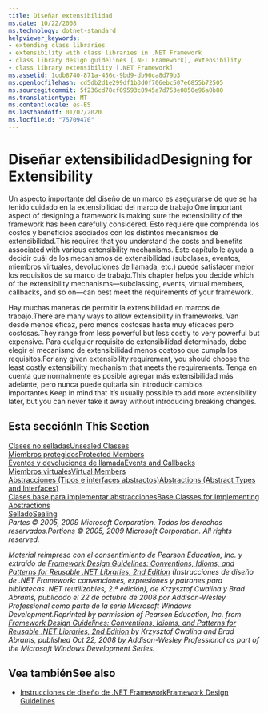 ```yaml
---
title: Diseñar extensibilidad
ms.date: 10/22/2008
ms.technology: dotnet-standard
helpviewer_keywords:
- extending class libraries
- extensibility with class libraries in .NET Framework
- class library design guidelines [.NET Framework], extensibility
- class library extensibility [.NET Framework]
ms.assetid: 1cdb8740-871a-456c-9bd9-db96ca8d79b3
ms.openlocfilehash: cd5db2d1e299df1b3d0f706ebc507e6855b72505
ms.sourcegitcommit: 5f236cd78cf09593c8945a7d753e0850e96a0b80
ms.translationtype: MT
ms.contentlocale: es-ES
ms.lasthandoff: 01/07/2020
ms.locfileid: "75709470"
---
```

# <a name="designing-for-extensibility"></a><span data-ttu-id="17ce7-102">Diseñar extensibilidad</span><span class="sxs-lookup"><span data-stu-id="17ce7-102">Designing for Extensibility</span></span>
<span data-ttu-id="17ce7-103">Un aspecto importante del diseño de un marco es asegurarse de que se ha tenido cuidado en la extensibilidad del marco de trabajo.</span><span class="sxs-lookup"><span data-stu-id="17ce7-103">One important aspect of designing a framework is making sure the extensibility of the framework has been carefully considered.</span></span> <span data-ttu-id="17ce7-104">Esto requiere que comprenda los costos y beneficios asociados con los distintos mecanismos de extensibilidad.</span><span class="sxs-lookup"><span data-stu-id="17ce7-104">This requires that you understand the costs and benefits associated with various extensibility mechanisms.</span></span> <span data-ttu-id="17ce7-105">Este capítulo le ayuda a decidir cuál de los mecanismos de extensibilidad (subclases, eventos, miembros virtuales, devoluciones de llamada, etc.) puede satisfacer mejor los requisitos de su marco de trabajo.</span><span class="sxs-lookup"><span data-stu-id="17ce7-105">This chapter helps you decide which of the extensibility mechanisms—subclassing, events, virtual members, callbacks, and so on—can best meet the requirements of your framework.</span></span>  
  
 <span data-ttu-id="17ce7-106">Hay muchas maneras de permitir la extensibilidad en marcos de trabajo.</span><span class="sxs-lookup"><span data-stu-id="17ce7-106">There are many ways to allow extensibility in frameworks.</span></span> <span data-ttu-id="17ce7-107">Van desde menos eficaz, pero menos costosas hasta muy eficaces pero costosas.</span><span class="sxs-lookup"><span data-stu-id="17ce7-107">They range from less powerful but less costly to very powerful but expensive.</span></span> <span data-ttu-id="17ce7-108">Para cualquier requisito de extensibilidad determinado, debe elegir el mecanismo de extensibilidad menos costoso que cumpla los requisitos.</span><span class="sxs-lookup"><span data-stu-id="17ce7-108">For any given extensibility requirement, you should choose the least costly extensibility mechanism that meets the requirements.</span></span> <span data-ttu-id="17ce7-109">Tenga en cuenta que normalmente es posible agregar más extensibilidad más adelante, pero nunca puede quitarla sin introducir cambios importantes.</span><span class="sxs-lookup"><span data-stu-id="17ce7-109">Keep in mind that it’s usually possible to add more extensibility later, but you can never take it away without introducing breaking changes.</span></span>  
  
## <a name="in-this-section"></a><span data-ttu-id="17ce7-110">Esta sección</span><span class="sxs-lookup"><span data-stu-id="17ce7-110">In This Section</span></span>  
 [<span data-ttu-id="17ce7-111">Clases no selladas</span><span class="sxs-lookup"><span data-stu-id="17ce7-111">Unsealed Classes</span></span>](../../../docs/standard/design-guidelines/unsealed-classes.md)  
 [<span data-ttu-id="17ce7-112">Miembros protegidos</span><span class="sxs-lookup"><span data-stu-id="17ce7-112">Protected Members</span></span>](../../../docs/standard/design-guidelines/protected-members.md)  
 [<span data-ttu-id="17ce7-113">Eventos y devoluciones de llamada</span><span class="sxs-lookup"><span data-stu-id="17ce7-113">Events and Callbacks</span></span>](../../../docs/standard/design-guidelines/events-and-callbacks.md)  
 [<span data-ttu-id="17ce7-114">Miembros virtuales</span><span class="sxs-lookup"><span data-stu-id="17ce7-114">Virtual Members</span></span>](../../../docs/standard/design-guidelines/virtual-members.md)  
 [<span data-ttu-id="17ce7-115">Abstracciones (Tipos e interfaces abstractos)</span><span class="sxs-lookup"><span data-stu-id="17ce7-115">Abstractions (Abstract Types and Interfaces)</span></span>](../../../docs/standard/design-guidelines/abstractions-abstract-types-and-interfaces.md)  
 [<span data-ttu-id="17ce7-116">Clases base para implementar abstracciones</span><span class="sxs-lookup"><span data-stu-id="17ce7-116">Base Classes for Implementing Abstractions</span></span>](../../../docs/standard/design-guidelines/base-classes-for-implementing-abstractions.md)  
 [<span data-ttu-id="17ce7-117">Sellado</span><span class="sxs-lookup"><span data-stu-id="17ce7-117">Sealing</span></span>](../../../docs/standard/design-guidelines/sealing.md)  
 <span data-ttu-id="17ce7-118">*Partes © 2005, 2009 Microsoft Corporation. Todos los derechos reservados.*</span><span class="sxs-lookup"><span data-stu-id="17ce7-118">*Portions © 2005, 2009 Microsoft Corporation. All rights reserved.*</span></span>  
  
 <span data-ttu-id="17ce7-119">*Material reimpreso con el consentimiento de Pearson Education, Inc. y extraído de [Framework Design Guidelines: Conventions, Idioms, and Patterns for Reusable .NET Libraries, 2nd Edition](https://www.informit.com/store/framework-design-guidelines-conventions-idioms-and-9780321545619) (Instrucciones de diseño de .NET Framework: convenciones, expresiones y patrones para bibliotecas .NET reutilizables, 2.ª edición), de Krzysztof Cwalina y Brad Abrams, publicado el 22 de octubre de 2008 por Addison-Wesley Professional como parte de la serie Microsoft Windows Development.*</span><span class="sxs-lookup"><span data-stu-id="17ce7-119">*Reprinted by permission of Pearson Education, Inc. from [Framework Design Guidelines: Conventions, Idioms, and Patterns for Reusable .NET Libraries, 2nd Edition](https://www.informit.com/store/framework-design-guidelines-conventions-idioms-and-9780321545619) by Krzysztof Cwalina and Brad Abrams, published Oct 22, 2008 by Addison-Wesley Professional as part of the Microsoft Windows Development Series.*</span></span>  
  
## <a name="see-also"></a><span data-ttu-id="17ce7-120">Vea también</span><span class="sxs-lookup"><span data-stu-id="17ce7-120">See also</span></span>

- [<span data-ttu-id="17ce7-121">Instrucciones de diseño de .NET Framework</span><span class="sxs-lookup"><span data-stu-id="17ce7-121">Framework Design Guidelines</span></span>](../../../docs/standard/design-guidelines/index.md)
